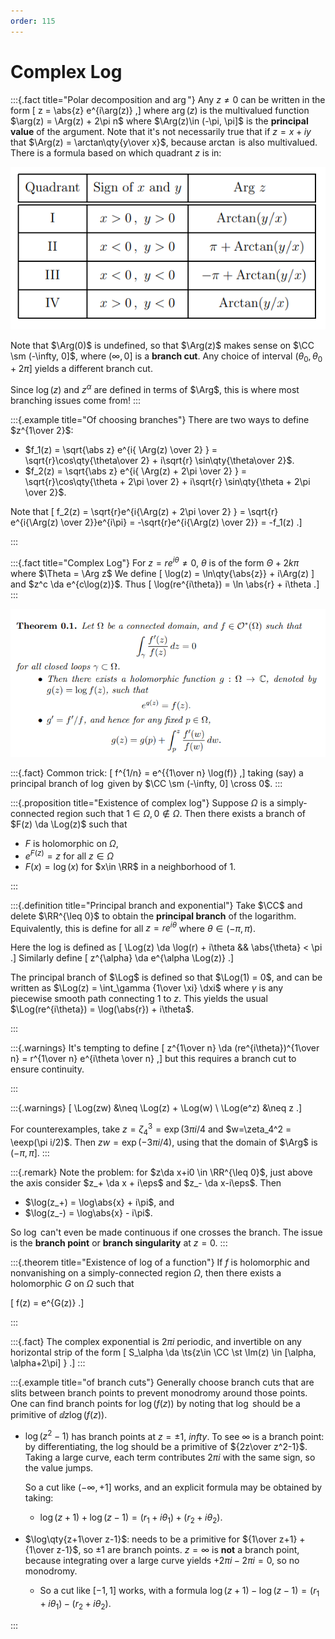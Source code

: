 ```yaml
---
order: 115
---
```


# Complex Log


:::{.fact title="Polar decomposition and $\arg$"}
Any $z\neq 0$ can be written in the form
\[
z = \abs{z} e^{i\arg(z)}
,\]
where $\arg(z)$ is the multivalued function $\arg(z) = \Arg(z) + 2\pi n$ where $\Arg(z)\in (-\pi, \pi]$ is the **principal value** of the argument.
Note that it's not necessarily true that if $z=x+iy$ that $\Arg(z) = \arctan\qty{y\over x}$, because $\arctan$ is also multivalued.
There is a formula based on which quadrant $z$ is in:


![](figures/2021-12-19_02-35-23.png)

Note that $\Arg(0)$ is undefined, so that $\Arg(z)$ makes sense on $\CC \sm (-\infty, 0]$, where $(\infty, 0]$ is a **branch cut**. 
Any choice of interval $(\theta_0, \theta_0 + 2\pi]$ yields a different branch cut.

Since $\log(z)$ and $z^\alpha$ are defined in terms of $\Arg$, this is where most branching issues come from!
:::


:::{.example title="Of choosing branches"}
There are two ways to define $z^{1\over 2}$:

- $f_1(z) = \sqrt{\abs z} e^{i{ \Arg(z) \over 2} } = \sqrt{r}\cos\qty{\theta\over 2} + i\sqrt{r} \sin\qty{\theta\over 2}$.
- $f_2(z) = \sqrt{\abs z} e^{i{ \Arg(z) + 2\pi \over 2} } = \sqrt{r}\cos\qty{\theta + 2\pi \over 2} + i\sqrt{r} \sin\qty{\theta + 2\pi \over 2}$.

Note that 
\[
f_2(z) = \sqrt{r}e^{i{\Arg(z) + 2\pi \over 2} } = \sqrt{r} e^{i{\Arg(z) \over 2}}e^{i\pi} = -\sqrt{r}e^{i{\Arg(z) \over 2}} = -f_1(z)
.\]


:::



:::{.fact title="Complex Log"}
For $z= r e^{i\theta}\neq 0$, $\theta$ is of the form $\Theta + 2k\pi$ where $\Theta = \Arg z$
We define
\[
\log(z) = \ln\qty{\abs{z}} + i\Arg(z)
\]
and $z^c \da e^{c\log(z)}$.
Thus
\[
\log(re^{i\theta}) = \ln \abs{r} + i\theta
.\]
:::

![attachments/Pasted image 20211127210218.png](attachments/Pasted%20image%2020211127210218.png)

:::{.fact}
Common trick:
\[
f^{1/n} = e^{{1\over n} \log(f)}
,\]
taking (say) a principal branch of $\log$ given by $\CC \sm (-\infty, 0] \cross 0$.
:::

:::{.proposition title="Existence of complex log"}
Suppose $\Omega$ is a simply-connected region such that $1\in \Omega, 0\not\in\Omega$.
Then there exists a branch of $F(z) \da \Log(z)$ such that

- $F$ is holomorphic on $\Omega$,
- $e^{F(z)} = z$ for all $z\in \Omega$
- $F(x) = \log(x)$ for $x\in \RR$ in a neighborhood of $1$.

:::

:::{.definition title="Principal branch and exponential"}
Take $\CC$ and delete $\RR^{\leq 0}$ to obtain the **principal branch** of the logarithm. 
Equivalently, this is define for all $z=re^{i\theta}$ where $\theta \in (-\pi, \pi)$.

Here the log is defined as 
\[
\Log(z) \da \log(r) + i\theta && \abs{\theta} < \pi
.\]
Similarly define
\[
z^{\alpha} \da e^{\alpha \Log(z)}
.\]

The principal branch of $\Log$ is defined so that $\Log(1) = 0$, and can be written as $\Log(z) = \int_\gamma {1\over \xi} \dxi$ where $\gamma$ is any piecewise smooth path connecting 1 to $z$.
This yields the usual $\Log(re^{i\theta}) = \log(\abs{r}) + i\theta$.

:::

:::{.warnings}
It's tempting to define
\[
z^{1\over n} \da (re^{i\theta})^{1\over n} = r^{1\over n} e^{i\theta \over n}
,\]
but this requires a branch cut to ensure continuity.

:::

:::{.warnings}
\[
\Log(zw) &\neq \Log(z) + \Log(w) \\
\Log(e^z) &\neq z
.\]

For counterexamples, take $z=\zeta_4^3=\exp(3\pi i / 4$ and $w=\zeta_4^2 = \eexp(\pi i/2)$.
Then $zw= \exp(-3 \pi i /4)$, using that the domain of $\Arg$ is $(-\pi, \pi]$.
:::

:::{.remark}
Note the problem: for $z\da x+i0 \in \RR^{\leq 0}$, just above the axis consider $z_+ \da x + i\eps$ and $z_- \da x-i\eps$.
Then

- $\log(z_+) = \log\abs{x} + i\pi$, and
- $\log(z_-) = \log\abs{x} - i\pi$.

So $\log$ can't even be made continuous if one crosses the branch.
The issue is the **branch point** or **branch singularity** at $z=0$.
:::

:::{.theorem title="Existence of log of a function"}
If $f$ is holomorphic and nonvanishing on a simply-connected region $\Omega$, then there exists a holomorphic $G$ on $\Omega$ such that

\[
f(z) = e^{G(z)}
.\]

:::

:::{.fact}
The complex exponential is $2\pi i$ periodic, and invertible on any horizontal strip of the form
\[
S_\alpha \da \ts{z\in \CC \st \Im(z) \in [\alpha, \alpha+2\pi] }
.\]
:::

:::{.example title="of branch cuts"}
Generally choose branch cuts that are slits between branch points to prevent monodromy around those points.
One can find branch points for $\log(f(z))$ by noting that $\log$ should be a primitive of $\dd{}{z}\log(f(z))$.

- $\log(z^2-1)$ has branch points at $z=\pm 1,\ infty$.
  To see $\infty$ is a branch point: by differentiating, the log should be a primitive of ${2z\over z^2-1}$.
  Taking a large curve, each term contributes $2\pi i$ with the same sign, so the value jumps.

  So a cut like $(-\infty, +1]$ works, and an explicit formula may be obtained by taking:

  - $\log(z+1) + \log(z-1) = (r_1 + i\theta_1) + (r_2 + i\theta_2)$.

- $\log\qty{z+1\over z-1}$: needs to be a primitive for ${1\over z+1} + {1\over z-1}$, so $\pm 1$ are branch points.
  $z=\infty$ is **not** a branch point, because integrating over a large curve yields $+2\pi i - 2\pi i = 0$, so no monodromy.

  - So a cut like $[-1, 1]$ works, with a formula $\log(z+1) - \log(z-1) = (r_1 + i\theta_1) - (r_2 + i\theta_2)$.

:::

